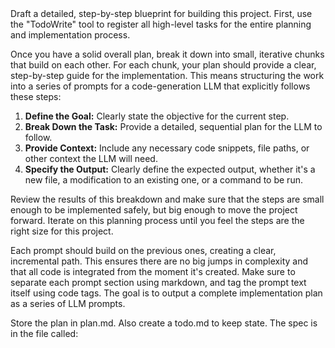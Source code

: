 <objective>
Draft a detailed, step-by-step blueprint for building this project.
</objective>

<process>
First, use the "TodoWrite" tool to register all high-level tasks for the entire planning and implementation process.

Once you have a solid overall plan, break it down into small, iterative chunks that build on each other. For each chunk, your plan should provide a clear, step-by-step guide for the implementation. This means structuring the work into a series of prompts for a code-generation LLM that explicitly follows these steps:

1.  **Define the Goal:** Clearly state the objective for the current step.
2.  **Break Down the Task:** Provide a detailed, sequential plan for the LLM to follow.
3.  **Provide Context:** Include any necessary code snippets, file paths, or other context the LLM will need.
4.  **Specify the Output:** Clearly define the expected output, whether it's a new file, a modification to an existing one, or a command to be run.

Review the results of this breakdown and make sure that the steps are small enough to be implemented safely, but big enough to move the project forward. Iterate on this planning process until you feel the steps are the right size for this project.

Each prompt should build on the previous ones, creating a clear, incremental path. This ensures there are no big jumps in complexity and that all code is integrated from the moment it's created. Make sure to separate each prompt section using markdown, and tag the prompt text itself using code tags. The goal is to output a complete implementation plan as a series of LLM prompts.
</process>

<deliverables>
Store the plan in plan.md. Also create a todo.md to keep state.
</deliverables>

<context>
The spec is in the file called:
</context>

